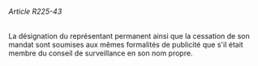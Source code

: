 ###### Article R225-43

La désignation du représentant permanent ainsi que la cessation de son mandat sont soumises aux mêmes formalités de publicité que s'il était membre du conseil de surveillance en son nom propre.


